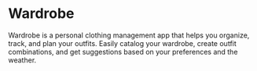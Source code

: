 # Wardrobe

Wardrobe is a personal clothing management app that helps you organize, track, and plan your outfits. Easily catalog your wardrobe, create outfit combinations, and get suggestions based on your preferences and the weather.